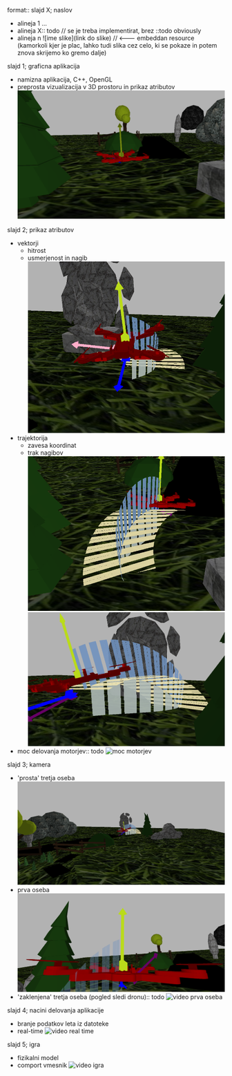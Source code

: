 format::
slajd X; naslov
- alineja 1
...
- alineja X:: todo // se je treba implementirat, brez ::todo obviously
- alineja n
![ime slike](link do slike) // <--- embeddan resource (kamorkoli kjer je plac, lahko tudi slika cez celo, ki se pokaze in potem znova skrijemo ko gremo dalje)


slajd 1; graficna aplikacija
- namizna aplikacija, C++, OpenGL
- preprosta vizualizacija v 3D prostoru in prikaz atributov
![osnovna scena](./docs_material/vizualizacija/osnovna_scena.png)

slajd 2; prikaz atributov
- vektorji
    - hitrost
    - usmerjenost in nagib
![vektorji atributi](./docs_material/vizualizacija/arrows.png)
- trajektorija
    - zavesa koordinat
    - trak nagibov
![trajektorija atributi](./docs_material/vizualizacija/trajektorija_1.png)
![trajektorija atributi](./docs_material/vizualizacija/trajektorija_2.png)
- moc delovanja motorjev:: todo
![moc motorjev](todo)

slajd 3; kamera
- 'prosta' tretja oseba
![3rdP kamera](./docs_material/vizualizacija/3rdP.png)
- prva oseba
![1stP kamera](./docs_material/vizualizacija/1stP.png)
- 'zaklenjena' tretja oseba (pogled sledi dronu):: todo
![video prva oseba](todo)

slajd 4; nacini delovanja aplikacije
- branje podatkov leta iz datoteke
- real-time
![video real time](todo)

slajd 5; igra
- fizikalni model
- comport vmesnik
![video igra](todo)